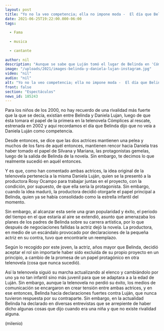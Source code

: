 ```yaml
---
layout: post
title: "Yo no la veo competencia; ella no impone moda -  El día que Belinda habló de su rivalidad con Daniela Luján"
date: 2021-06-25T19:22:00.000-06:00
tags:
  
  - Fama
  
  - musica
  
  - cantante
  
author: nil
description: "Aunque se sabe que Luján tomó el lugar de Belinda en 'Cómplices al rescate', la primera reemplazada fue Daniela, pues la idea original de la telenovela fue suya. "
image: "/uploads/2021/images-belinda-y-daniela-lujan-instagram.jpg"
video: "nil"
audio: "nil"
alt: "Yo no la veo competencia; ella no impone moda -  El día que Belinda habló de su rivalidad con Daniela Luján"
front: false
section: "Espectáculos"
news_id: 185243
---
```


Para los niños de los 2000, no hay recuerdo de una rivalidad más fuerte que la que se decía, existían entre Belinda y Daniela Lujan, luego de que ésta tomara el papel de la primera en la telenovela Cómplices al rescate, estrenada en 2002 y aquí recordamos el día que Belinda dijo que no veía a Daniela Luján como competencia.  

Desde entonces, se dice que las dos actrices mantienen una pelea y muchos de los fans de aquél entonces, mantienen rencor hacia Daniela tras haber tomado el papel de Silvana y Mariana, las protagonistas gemelas, luego de la salida de Belinda de la novela. Sin embargo, te decimos lo que realmente sucedió en aquél entonces.  

Y es que, como han comentado ambas actrices, la idea original de la telenovela pertenecía a la misma Daniela Luján, quien se la presentó a la productora Rosy Ocampo para trabajar juntas en el proyecto, con la condición, por supuesto, de que ella sería la protagonista.  Sin embargo, cuando la idea maduró, la productora decidió otorgarle el papel principal a Belinda, quien ya se había consolidado como la estrella infantil del momento.  

Sin embargo, al alcanzar esta serie una gran popularidad y éxito, el periodo del tiempo en el que estaría al aire se extendió, asunto que amenazaba los planes de los padres de Belinda sobre su carrera artística, por lo que después de negociaciones fallidas la actriz dejó la novela. La productora, en medio de un escándalo provocado por declaraciones de la pequeña actriz en su contra, tuvo que encontrarle un reemplazo. 

Según lo recogido por este joven, la actriz, años mayor que Belinda, decidió aceptar el rol sin importarle haber sido excluida de su propio proyecto en un principio, a cambio de la promesa de un papel protagónico en otra telenovela (cosa que nunca sucedió). 

Así la telenovela siguió su marcha actualizando al elenco y cambiándolo por uno ya no tan infantil sino más juvenil para que se adaptara a a la edad de Luján. Sin embargo, aunque la telenovela no perdió su éxito, los medios de comunicación se encargaron en crear tensión entre ambas actrices, y en ese entonces, Belinda hacía declaraciones fuertes contra Luján, que nunca tuvieron respuesta por su contraparte.
Sin embargo, en la actualidad Belinda ha declarado en diversas entrevistas que se arrepiente de haber dicho algunas cosas que dijo cuando era una niña y que no existe rivalidad alguna.  

(milenio)
